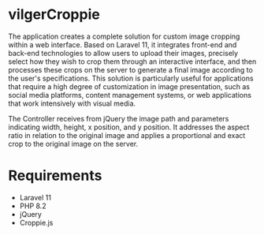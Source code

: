 vilgerCroppie
================

The application creates a complete solution for custom image cropping within a web interface. Based on Laravel 11, it integrates front-end and back-end technologies to allow users to upload their images, precisely select how they wish to crop them through an interactive interface, and then processes these crops on the server to generate a final image according to the user's specifications. This solution is particularly useful for applications that require a high degree of customization in image presentation, such as social media platforms, content management systems, or web applications that work intensively with visual media.

The Controller receives from jQuery the image path and parameters indicating width, height, x position, and y position. It addresses the aspect ratio in relation to the original image and applies a proportional and exact crop to the original image on the server.

Requirements
================
- Laravel 11
- PHP 8.2
- jQuery
- Croppie.js

<link rel="stylesheet" href="https://cdnjs.cloudflare.com/ajax/libs/croppie/2.6.5/croppie.css" integrity="sha512-2eMmukTZtvwlfQoG8ztapwAH5fXaQBzaMqdljLopRSA0i6YKM8kBAOrSSykxu9NN9HrtD45lIqfONLII2AFL/Q==" crossorigin="anonymous" referrerpolicy="no-referrer" />

 <script src="https://cdnjs.cloudflare.com/ajax/libs/jquery/3.7.1/jquery.min.js"></script>
<script src="https://cdnjs.cloudflare.com/ajax/libs/croppie/2.6.5/croppie.js" integrity="sha512-vUJTqeDCu0MKkOhuI83/MEX5HSNPW+Lw46BA775bAWIp1Zwgz3qggia/t2EnSGB9GoS2Ln6npDmbJTdNhHy1Yw==" crossorigin="anonymous" referrerpolicy="no-referrer"></script>
